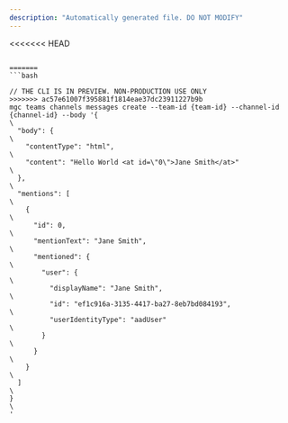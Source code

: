 ```yaml
---
description: "Automatically generated file. DO NOT MODIFY"
---
```


<<<<<<< HEAD
```cli

=======
```bash

// THE CLI IS IN PREVIEW. NON-PRODUCTION USE ONLY
>>>>>>> ac57e61007f395881f1814eae37dc23911227b9b
mgc teams channels messages create --team-id {team-id} --channel-id {channel-id} --body '{\
  "body": {\
    "contentType": "html",\
    "content": "Hello World <at id=\"0\">Jane Smith</at>"\
  },\
  "mentions": [\
    {\
      "id": 0,\
      "mentionText": "Jane Smith",\
      "mentioned": {\
        "user": {\
          "displayName": "Jane Smith",\
          "id": "ef1c916a-3135-4417-ba27-8eb7bd084193",\
          "userIdentityType": "aadUser"\
        }\
      }\
    }\
  ]\
}\
'

```